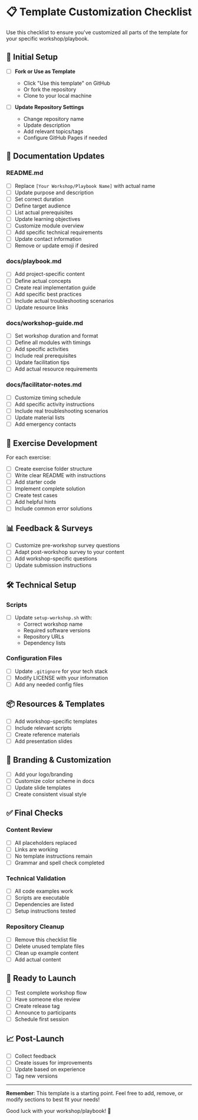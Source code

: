 # 📋 Template Customization Checklist

Use this checklist to ensure you've customized all parts of the template for your specific workshop/playbook.

## 🚀 Initial Setup

- [ ] **Fork or Use as Template**
  - Click "Use this template" on GitHub
  - Or fork the repository
  - Clone to your local machine

- [ ] **Update Repository Settings**
  - Change repository name
  - Update description
  - Add relevant topics/tags
  - Configure GitHub Pages if needed

## 📝 Documentation Updates

### README.md
- [ ] Replace `[Your Workshop/Playbook Name]` with actual name
- [ ] Update purpose and description
- [ ] Set correct duration
- [ ] Define target audience
- [ ] List actual prerequisites
- [ ] Update learning objectives
- [ ] Customize module overview
- [ ] Add specific technical requirements
- [ ] Update contact information
- [ ] Remove or update emoji if desired

### docs/playbook.md
- [ ] Add project-specific content
- [ ] Define actual concepts
- [ ] Create real implementation guide
- [ ] Add specific best practices
- [ ] Include actual troubleshooting scenarios
- [ ] Update resource links

### docs/workshop-guide.md
- [ ] Set workshop duration and format
- [ ] Define all modules with timings
- [ ] Add specific activities
- [ ] Include real prerequisites
- [ ] Update facilitation tips
- [ ] Add actual resource requirements

### docs/facilitator-notes.md
- [ ] Customize timing schedule
- [ ] Add specific activity instructions
- [ ] Include real troubleshooting scenarios
- [ ] Update material lists
- [ ] Add emergency contacts

## 🎯 Exercise Development

For each exercise:
- [ ] Create exercise folder structure
- [ ] Write clear README with instructions
- [ ] Add starter code
- [ ] Implement complete solution
- [ ] Create test cases
- [ ] Add helpful hints
- [ ] Include common error solutions

## 📊 Feedback & Surveys
- [ ] Customize pre-workshop survey questions
- [ ] Adapt post-workshop survey to your content
- [ ] Add workshop-specific questions
- [ ] Update submission instructions

## 🛠️ Technical Setup

### Scripts
- [ ] Update `setup-workshop.sh` with:
  - Correct workshop name
  - Required software versions
  - Repository URLs
  - Dependency lists

### Configuration Files
- [ ] Update `.gitignore` for your tech stack
- [ ] Modify LICENSE with your information
- [ ] Add any needed config files

## 📦 Resources & Templates
- [ ] Add workshop-specific templates
- [ ] Include relevant scripts
- [ ] Create reference materials
- [ ] Add presentation slides

## 🎨 Branding & Customization
- [ ] Add your logo/branding
- [ ] Customize color scheme in docs
- [ ] Update slide templates
- [ ] Create consistent visual style

## ✅ Final Checks

### Content Review
- [ ] All placeholders replaced
- [ ] Links are working
- [ ] No template instructions remain
- [ ] Grammar and spell check completed

### Technical Validation
- [ ] All code examples work
- [ ] Scripts are executable
- [ ] Dependencies are listed
- [ ] Setup instructions tested

### Repository Cleanup
- [ ] Remove this checklist file
- [ ] Delete unused template files
- [ ] Clean up example content
- [ ] Add actual content

## 🚢 Ready to Launch

- [ ] Test complete workshop flow
- [ ] Have someone else review
- [ ] Create release tag
- [ ] Announce to participants
- [ ] Schedule first session

## 📈 Post-Launch

- [ ] Collect feedback
- [ ] Create issues for improvements
- [ ] Update based on experience
- [ ] Tag new versions

---

**Remember**: This template is a starting point. Feel free to add, remove, or modify sections to best fit your needs!

Good luck with your workshop/playbook! 🎉
